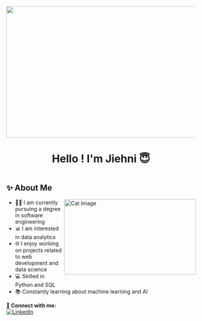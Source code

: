 <img src="https://i.pinimg.com/originals/16/89/5b/16895b231b6da505e2e4acef02a3c1fe.gif" width="1020" height="350"/>

<div align="center">
    <h1>Hello ! I'm Jiehni 😇</h1>
</div>

<div style="display: flex; justify-content: space-between; align-items: center;">
  <div>
    <h2>✨ About Me</h2>
    <ul>
      <img src="https://i.pinimg.com/736x/15/de/99/15de992b93764f6dd5e0ed27b031d467.jpg" alt="Cat Image" width="350" height="200" align="right">
      <li>👨‍🎓 I am currently pursuing a degree in software engineering</li>
      <li>📊 I am interested in data analytics</li>
      <li>🌐 I enjoy working on projects related to web development and data science</li>
      <li>💻 Skilled in Python and SQL</li>
      <li>📚 Constantly learning about machine learning and AI</li>
    </ul>
    <p>
      <strong>🤗 Connect with me:</strong><br>
        <a href="https://www.linkedin.com/in/jiehni-koh-6a4447216/" target="_blank">
            <img src="https://img.shields.io/badge/LinkedIn-blue?logo=linkedin&logoColor=white" alt="LinkedIn">
        </a>
    </p>
  </div>
</div>

<!--
**jiehnii/jiehnii** is a ✨ _special_ ✨ repository because its `README.md` (this file) appears on your GitHub profile.

Here are some ideas to get you started:

- 🔭 I’m currently working on ...
- 🌱 I’m currently learning ...
- 👯 I’m looking to collaborate on ...
- 🤔 I’m looking for help with ...
- 💬 Ask me about ...
- 📫 How to reach me: ...
- 😄 Pronouns: ...
- ⚡ Fun fact: ...
-->
